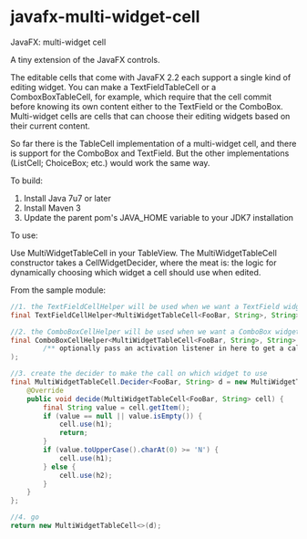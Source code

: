 javafx-multi-widget-cell
========================

JavaFX: multi-widget cell

A tiny extension of the JavaFX controls.

The editable cells that come with JavaFX 2.2 each support a single kind of editing widget. You can make a TextFieldTableCell or a ComboxBoxTableCell, for example, which require that the cell commit before knowing its own content either to the TextField or the ComboBox. Multi-widget cells are cells that can choose their editing widgets based on their current content.

So far there is the TableCell implementation of a multi-widget cell, and there is support for the ComboBox and TextField. But the other implementations (ListCell; ChoiceBox; etc.) would work the same way.

To build:

1. Install Java 7u7 or later
2. Install Maven 3
3. Update the parent pom's JAVA_HOME variable to your JDK7 installation

To use:

Use MultiWidgetTableCell in your TableView. The MultiWidgetTableCell constructor takes a CellWidgetDecider, where the meat is: the logic for dynamically choosing which widget a cell should use when edited.

From the sample module:

```java
//1. the TextFieldCellHelper will be used when we want a TextField widget in the cell
final TextFieldCellHelper<MultiWidgetTableCell<FooBar, String>, String> h1 = TextFieldCellHelper.create();

//2. the ComboBoxCellHelper will be used when we want a ComboBox widget in the cell
final ComboBoxCellHelper<MultiWidgetTableCell<FooBar, String>, String> h2 = ComboBoxCellHelper.create(
        /** optionally pass an activation listener in here to get a callback when the ComboBox is displayed **/
);

//3. create the decider to make the call on which widget to use
final MultiWidgetTableCell.Decider<FooBar, String> d = new MultiWidgetTableCell.Decider<FooBar, String>() {
    @Override
    public void decide(MultiWidgetTableCell<FooBar, String> cell) {
        final String value = cell.getItem();
        if (value == null || value.isEmpty()) {
            cell.use(h1);
            return;
        }
        if (value.toUpperCase().charAt(0) >= 'N') {
            cell.use(h1);
        } else {
            cell.use(h2);
        }
    }
};

//4. go
return new MultiWidgetTableCell<>(d);
```
